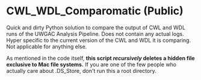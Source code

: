 # CWL_WDL_Comparomatic (Public)
Quick and dirty Python solution to compare the output of CWL and WDL runs of the UWGAC Analysis Pipeline. Does not contain any actual logs. Hyper specific to the current version of the CWL and WDL it is comparing. Not applicable for anything else.

As mentioned in the code itself, **this script *recursively* deletes a hidden file exclusive to Mac file systems.** If you are one of the few people who actually care about .DS_Store, don't run this a root directory.
